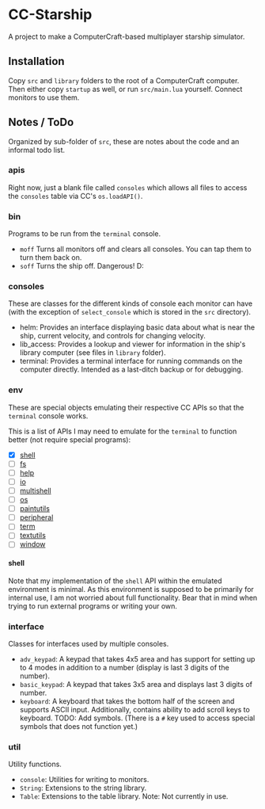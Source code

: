 # CC-Starship

A project to make a ComputerCraft-based multiplayer starship simulator.

## Installation

Copy `src` and `library` folders to the root of a ComputerCraft computer. Then
either copy `startup` as well, or run `src/main.lua` yourself. Connect monitors
to use them.

## Notes / ToDo

Organized by sub-folder of `src`, these are notes about the code and an informal
todo list.

### apis

Right now, just a blank file called `consoles` which allows all files to access
the `consoles` table via CC's `os.loadAPI()`.

### bin

Programs to be run from the `terminal` console.

- `moff` Turns all monitors off and clears all consoles. You can tap them to
  turn them back on.
- `soff` Turns the ship off. Dangerous! D:

### consoles

These are classes for the different kinds of console each monitor can have (with
the exception of `select_console` which is stored in the `src` directory).

- helm: Provides an interface displaying basic data about what is near the ship,
  current velocity, and controls for changing velocity.
- lib_access: Provides a lookup and viewer for information in the ship's library
  computer (see files in `library` folder).
- terminal: Provides a terminal interface for running commands on the computer
  directly. Intended as a last-ditch backup or for debugging.

### env

These are special objects emulating their respective CC APIs so that the
`terminal` console works.

This is a list of APIs I may need to emulate for the `terminal` to function
better (not require special programs):

- [x] [shell](http://www.computercraft.info/wiki/Shell_(API))
- [ ] [fs](http://www.computercraft.info/wiki/Fs_(API))
- [ ] [help](http://www.computercraft.info/wiki/Help_(API))
- [ ] [io](http://www.computercraft.info/wiki/IO_(API))
- [ ] [multishell](http://www.computercraft.info/wiki/Multishell_(API))
- [ ] [os](http://www.computercraft.info/wiki/OS_(API))
- [ ] [paintutils](http://www.computercraft.info/wiki/Paintutils_(API))
- [ ] [peripheral](http://www.computercraft.info/wiki/Peripheral_(API))
- [ ] [term](http://www.computercraft.info/wiki/Term_(API))
- [ ] [textutils](http://www.computercraft.info/wiki/Textutils_(API))
- [ ] [window](http://www.computercraft.info/wiki/Window_(API))

#### shell

Note that my implementation of the `shell` API within the emulated environment
is minimal. As this environment is supposed to be primarily for internal use, I
am not worried about full functionality. Bear that in mind when trying to run
external programs or writing your own.

### interface

Classes for interfaces used by multiple consoles.

- `adv_keypad`: A keypad that takes 4x5 area and has support for setting up to 4
  modes in addition to a number (display is last 3 digits of the number).
- `basic_keypad`: A keypad that takes 3x5 area and displays last 3 digits of
  number.
- `keyboard`: A keyboard that takes the bottom half of the screen and supports
  ASCII input. Additionally, contains ability to add scroll keys to keyboard.
  TODO: Add symbols. (There is a `#` key used to access special symbols that
  does not function yet.)

### util

Utility functions.

- `console`: Utilities for writing to monitors.
- `String`: Extensions to the string library.
- `Table`: Extensions to the table library. Note: Not currently in use.
